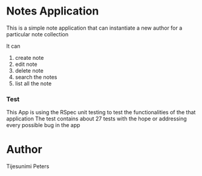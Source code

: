 # Notes Application
This is a simple note application that can instantiate a new author for a particular note collection

It can 
  1. create note
  2. edit note
  3. delete note
  4. search the notes 
  5. list all the note
  
  
### Test
This App is using the RSpec unit testing to test the functionalities of the that application
The test contains about 27 tests with the hope or addressing every possible bug in the app

# Author 
Tijesunimi Peters
